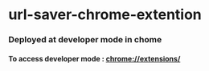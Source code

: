 # url-saver-chrome-extention



### Deployed at developer mode in chome
#### To access developer mode : [chrome://extensions/](chrome://extensions/)
